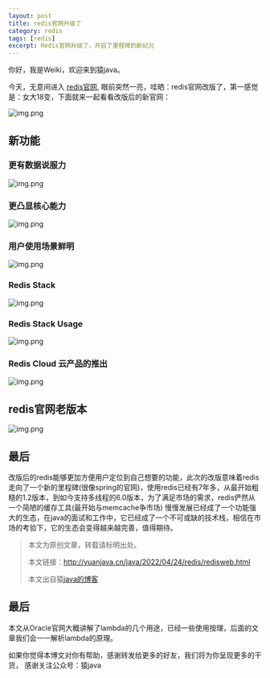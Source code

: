 ```yaml
---
layout: post
title: redis官网升级了
category: redis
tags: [redis]
excerpt: Redis官网升级了，开启了里程碑的新纪元
---
```

你好，我是Weiki，欢迎来到猿java。

今天，无意间进入 [redis官网](https://redis.io/), 眼前突然一亮，哇晒：redis官网改版了，第一感觉是：女大18变，下面就来一起看看改版后的新官网：

![img.png](http://yuanjava.cn/assets/md/redis/newweb.png)

## 新功能

### 更有数据说服力

![img.png](http://yuanjava.cn/assets/md/redis/5years.png)

### 更凸显核心能力

![img.png](http://yuanjava.cn/assets/md/redis/core.png)

### 用户使用场景鲜明

![img.png](http://yuanjava.cn/assets/md/redis/usage.png)

### Redis Stack

![img.png](http://yuanjava.cn/assets/md/redis/stack.png)

### Redis Stack Usage

![img.png](http://yuanjava.cn/assets/md/redis/stackUsage.png)

### Redis Cloud 云产品的推出

![img.png](http://yuanjava.cn/assets/md/redis/cloud.png)

## **redis官网老版本**

![img.png](http://yuanjava.cn/assets/md/redis/web.png)

## **最后**

改版后的redis能够更加方便用户定位到自己想要的功能，此次的改版意味着redis走向了一个新的里程碑(很像spring的官网)，使用redis已经有7年多，从最开始粗糙的1.2版本，到如今支持多线程的6.0版本，为了满足市场的需求，redis俨然从一个简陋的缓存工具(最开始与memcache争市场)
慢慢发展已经成了一个功能强大的生态，在java的面试和工作中，它已经成了一个不可或缺的技术栈，相信在市场的考验下，它的生态会变得越来越完善，值得期待。


>
> 本文为原创文章，转载请标明出处。
>
> 本文链接：http://yuanjava.cn/java/2022/04/24/redis/redisweb.html
>
>本文出自猿[java的博客](http://yuanjava.cn)


## 最后
本文从Oracle官网大概讲解了lambda的几个用途，已经一些使用按理，后面的文章我们会一一解析lambda的原理。

如果你觉得本博文对你有帮助，感谢转发给更多的好友，我们将为你呈现更多的干货， 感谢关注公众号：猿java
